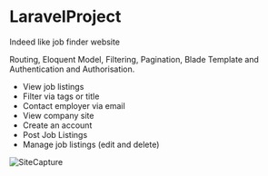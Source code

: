 # LaravelProject
Indeed like job finder website

Routing, Eloquent Model, Filtering, Pagination, Blade Template and Authentication and Authorisation.

- View job listings 
- Filter via tags or title
- Contact employer via email
- View company site
- Create an account
- Post Job Listings
- Manage job listings (edit and delete)

![SiteCapture](https://user-images.githubusercontent.com/77846284/182033235-366da7fc-96b9-43b2-88a7-ce7478b0cd31.PNG)
